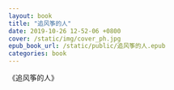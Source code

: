 ```yaml
---
layout: book
title: "追风筝的人"
date: 2019-10-26 12-52-06 +0800
cover: /static/img/cover_ph.jpg
epub_book_url: /static/public/追风筝的人.epub
categories: book
---
```


《追风筝的人》